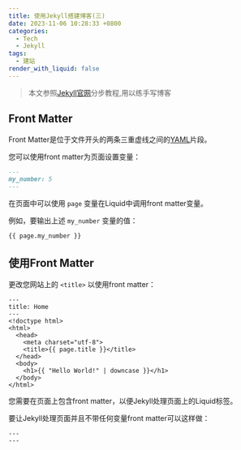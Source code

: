 ```yaml
---
title: 使用Jekyll搭建博客(三)
date: 2023-11-06 10:28:33 +0800
categories:
  - Tech
  - Jekyll
tags:
  - 建站
render_with_liquid: false
---
```


> 本文参照[Jekyll官网](https://jekyllrb.com/docs/)分步教程,用以练手写博客

## Front Matter

Front Matter是位于文件开头的两条三重虚线之间的[YAML](https://yaml.org/)片段。

您可以使用front matter为页面设置变量：

```markdown
---
my_number: 5
---
```

在页面中可以使用 `page` 变量在Liquid中调用front matter变量。

例如，要输出上述 `my_number` 变量的值：

```markdown
{{ page.my_number }}
```



## 使用Front Matter

更改您网站上的 `<title>` 以使用front matter：

```
---
title: Home
---
<!doctype html>
<html>
  <head>
    <meta charset="utf-8">
    <title>{{ page.title }}</title>
  </head>
  <body>
    <h1>{{ "Hello World!" | downcase }}</h1>
  </body>
</html>
```

您需要在页面上包含front matter，以便Jekyll处理页面上的Liquid标签。

要让Jekyll处理页面并且不带任何变量front matter可以这样做：

```
---
---
```
